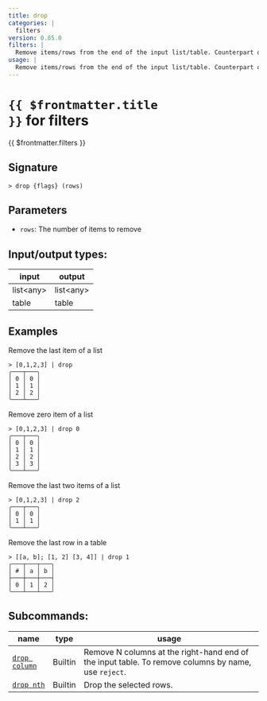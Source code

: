 ```yaml
---
title: drop
categories: |
  filters
version: 0.85.0
filters: |
  Remove items/rows from the end of the input list/table. Counterpart of `skip`. Opposite of `last`.
usage: |
  Remove items/rows from the end of the input list/table. Counterpart of `skip`. Opposite of `last`.
---
```

<!-- This file is automatically generated. Please edit the command in https://github.com/nushell/nushell instead. -->

# <code>{{ $frontmatter.title }}</code> for filters

<div class='command-title'>{{ $frontmatter.filters }}</div>

## Signature

```> drop {flags} (rows)```

## Parameters

 -  `rows`: The number of items to remove


## Input/output types:

| input     | output    |
| --------- | --------- |
| list\<any\> | list\<any\> |
| table     | table     |
## Examples

Remove the last item of a list
```nu
> [0,1,2,3] | drop
╭───┬───╮
│ 0 │ 0 │
│ 1 │ 1 │
│ 2 │ 2 │
╰───┴───╯

```

Remove zero item of a list
```nu
> [0,1,2,3] | drop 0
╭───┬───╮
│ 0 │ 0 │
│ 1 │ 1 │
│ 2 │ 2 │
│ 3 │ 3 │
╰───┴───╯

```

Remove the last two items of a list
```nu
> [0,1,2,3] | drop 2
╭───┬───╮
│ 0 │ 0 │
│ 1 │ 1 │
╰───┴───╯

```

Remove the last row in a table
```nu
> [[a, b]; [1, 2] [3, 4]] | drop 1
╭───┬───┬───╮
│ # │ a │ b │
├───┼───┼───┤
│ 0 │ 1 │ 2 │
╰───┴───┴───╯

```


## Subcommands:

| name                                           | type    | usage                                                                                               |
| ---------------------------------------------- | ------- | --------------------------------------------------------------------------------------------------- |
| [`drop column`](/commands/docs/drop_column.md) | Builtin | Remove N columns at the right-hand end of the input table. To remove columns by name, use `reject`. |
| [`drop nth`](/commands/docs/drop_nth.md)       | Builtin | Drop the selected rows.                                                                             |